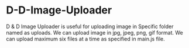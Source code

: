 # D-D-Image-Uploader
D &amp; D Image Uploader is useful for uploading image in Specific folder named as uploads. We can upload image in jpg, jpeg, png, gif format. We can upload maximum six files at a time as specified in main.js file. 
